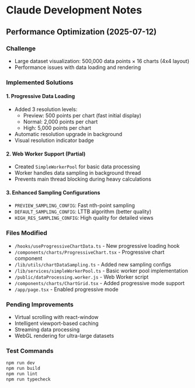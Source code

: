 # Claude Development Notes

## Performance Optimization (2025-07-12)

### Challenge
- Large dataset visualization: 500,000 data points × 16 charts (4x4 layout)
- Performance issues with data loading and rendering

### Implemented Solutions

#### 1. Progressive Data Loading
- Added 3 resolution levels:
  - Preview: 500 points per chart (fast initial display)
  - Normal: 2,000 points per chart
  - High: 5,000 points per chart
- Automatic resolution upgrade in background
- Visual resolution indicator badge

#### 2. Web Worker Support (Partial)
- Created `SimpleWorkerPool` for basic data processing
- Worker handles data sampling in background thread
- Prevents main thread blocking during heavy calculations

#### 3. Enhanced Sampling Configurations
- `PREVIEW_SAMPLING_CONFIG`: Fast nth-point sampling
- `DEFAULT_SAMPLING_CONFIG`: LTTB algorithm (better quality)
- `HIGH_RES_SAMPLING_CONFIG`: High quality for detailed views

### Files Modified
- `/hooks/useProgressiveChartData.ts` - New progressive loading hook
- `/components/charts/ProgressiveChart.tsx` - Progressive chart component
- `/lib/utils/chartDataSampling.ts` - Added new sampling configs
- `/lib/services/simpleWorkerPool.ts` - Basic worker pool implementation
- `/public/dataProcessing.worker.js` - Web Worker script
- `/components/charts/ChartGrid.tsx` - Added progressive mode support
- `/app/page.tsx` - Enabled progressive mode

### Pending Improvements
- Virtual scrolling with react-window
- Intelligent viewport-based caching
- Streaming data processing
- WebGL rendering for ultra-large datasets

### Test Commands
```bash
npm run dev
npm run build
npm run lint
npm run typecheck
```